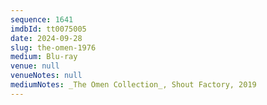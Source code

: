 ```yaml
---
sequence: 1641
imdbId: tt0075005
date: 2024-09-28
slug: the-omen-1976
medium: Blu-ray
venue: null
venueNotes: null
mediumNotes: _The Omen Collection_, Shout Factory, 2019
---
```


